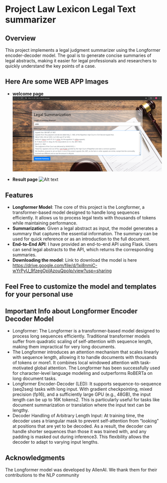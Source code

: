 # Project Law Lexicon Legal Text summarizer
## Overview
This project implements a legal judgment summarizer using the Longformer encoder-decoder model. The goal is to generate concise summaries of legal abstracts, making it easier for legal professionals and researchers to quickly understand the key points of a case.

## Here Are some WEB APP Images
- **welcome page**
 ![Alt text](https://github.com/Yugps/Project-Law-Lexicon-Legal-Text-summarizer-/blob/main/In%20App%20Images/welcome_screen_legal_model_app.png)

- **Result page**
  ![Alt text]('https://github.com/Yugps/Project-Law-Lexicon-Legal-Text-summarizer-/blob/main/In%20App%20Images/screencapture_legal_model_results.png')

## Features
- **Longformer Model**: The core of this project is the Longformer, a transformer-based model designed to handle long sequences efficiently. It allows us to process legal texts with thousands of tokens while maintaining performance.
- **Summarization**: Given a legal abstract as input, the model generates a summary that captures the essential information. The summary can be used for quick reference or as an introduction to the full document.
- **End-to-End API**: I have provided an end-to-end API using Flask. Users can send legal abstracts to the API, which returns the corresponding summaries.
- **Downloading the model**: Link to download the model is here https://drive.google.com/file/d/1xi8nmiC-wYrPyU_9fzegOpIAzouQpoIp/view?usp=sharing
## Feel Free to customize the model and templates for your personal use 

## Important Info about Longformer Encoder Decoder Model
* Longformer: The Longformer is a transformer-based model designed to process long sequences efficiently. Traditional transformer models suffer from quadratic scaling of self-attention with sequence length, making them impractical for very long documents.
* The Longformer introduces an attention mechanism that scales linearly with sequence length, allowing it to handle documents with thousands of tokens or more1. It combines local windowed attention with task-motivated global attention. The Longformer has been successfully used for character-level language modeling and outperforms RoBERTa on long document tasks.
* Longformer Encoder-Decoder (LED):  It supports sequence-to-sequence (seq2seq) tasks with long input. With gradient checkpointing, mixed precision (fp16), and a sufficiently large GPU (e.g., 48GB), the input length can be up to 16K tokens2. This is particularly useful for tasks like document summarization or translation where the input text can be lengthy.
* Decoder Handling of Arbitrary Length Input: At training time, the decoder uses a triangular mask to prevent self-attention from “looking” at positions that are yet to be decoded. As a result, the decoder can handle shorter sequences than those it was trained with, and any padding is masked out during inference3. This flexibility allows the decoder to adapt to varying input lengths.

## Acknowledgments
The Longformer model was developed by AllenAI. We thank them for their contributions to the NLP community

